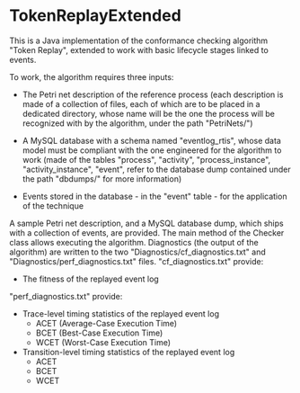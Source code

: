 # TokenReplayExtended
This is a Java implementation of the conformance checking algorithm "Token Replay", extended to work with basic lifecycle stages linked to events.

To work, the algorithm requires three inputs:

- The Petri net description of the reference process (each description is made of a collection of files, each of which are to be placed in a dedicated directory, whose name will be the one the process will be recognized with by the algorithm, under the path "PetriNets/")

- A MySQL database with a schema named "eventlog_rtis", whose data model must be compliant with the one engineered for the algorithm to work (made of the tables "process", "activity", "process_instance", "activity_instance", "event", refer to the database dump contained under the path "dbdumps/" for more information)

- Events stored in the database - in the "event" table - for the application of the technique

A sample Petri net description, and a MySQL database dump, which ships with a collection of events, are provided.
The main method of the Checker class allows executing the algorithm. 
Diagnostics (the output of the algorithm) are written to the two "Diagnostics/cf_diagnostics.txt" and "Diagnostics/perf_diagnostics.txt" files. "cf_diagnostics.txt" provide:

- The fitness of the replayed event log

"perf_diagnostics.txt" provide:

- Trace-level timing statistics of the replayed event log
  - ACET (Average-Case Execution Time)
  - BCET (Best-Case Execution Time)
  - WCET (Worst-Case Execution Time)
- Transition-level timing statistics of the replayed event log
  - ACET
  - BCET
  - WCET



